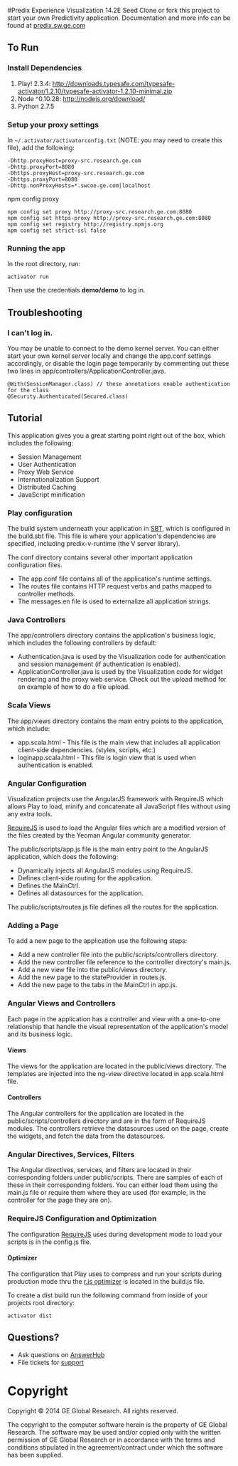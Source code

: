 #Predix Experience Visualization 14.2E Seed
Clone or fork this project to start your own Predictivity application. Documentation and more info can be found at [predix.sw.ge.com](http://predix.sw.ge.com)
  	  
## To Run

### Install Dependencies

1. Play! 2.3.4: http://downloads.typesafe.com/typesafe-activator/1.2.10/typesafe-activator-1.2.10-minimal.zip
2. Node ^0.10.28: http://nodejs.org/download/
3. Python 2.7.5

### Setup your proxy settings
In `~/.activator/activatorconfig.txt` (NOTE: you may need to create this file), add the following:
```
-Dhttp.proxyHost=proxy-src.research.ge.com
-Dhttp.proxyPort=8080
-Dhttps.proxyHost=proxy-src.research.ge.com
-Dhttps.proxyPort=8080
-Dhttp.nonProxyHosts=*.swcoe.ge.com|localhost
```

npm config proxy 
```
npm config set proxy http://proxy-src.research.ge.com:8080
npm config set https-proxy http://proxy-src.research.ge.com:8080
npm config set registry http://registry.npmjs.org
npm config set strict-ssl false
 ```

### Running the app
In the root directory, run:
```
activator run
```
Then use the credentials **demo/demo** to log in.

## Troubleshooting

### I can't log in.
You may be unable to connect to the demo kernel server. You can either start your own kernel 
server locally and change the app.conf settings accordingly, or disable the login page temporarily 
by commenting out these two lines in app/controllers/ApplicationController.java.
```
@With(SessionManager.class) // these annotations enable authentication for the class
@Security.Authenticated(Secured.class)
```

## Tutorial

This application gives you a great starting point right out of the box, which includes the following:
- Session Management
- User Authentication
- Proxy Web Service
- Internationalization Support
- Distributed Caching
- JavaScript minification

### Play configuration
The build system underneath your application in [SBT](http://www.scala-sbt.org/), which is 
configured in the build.sbt file.  This file is where your application's dependencies are
specified, including predix-v-runtime (the V server library).

The conf directory contains several other important application configuration files.
- The app.conf file contains all of the application's runtime settings.
- The routes file contains HTTP request verbs and paths mapped to controller methods.
- The messages.en file is used to externalize all application strings.

### Java Controllers
The app/controllers directory contains the application's business logic, which includes the 
following controllers by default:
- Authentication.java is used by the Visualization code for authentication and session 
management (if authentication is enabled).
- ApplicationController.java is used by the Visualization code for widget rendering and 
the proxy web service.  Check out the upload method for an example of how to do a file 
upload.

### Scala Views
The app/views directory contains the main entry points to the application, which include:
- app.scala.html - This file is the main view that includes all application client-side dependencies. 
(styles, scripts, etc.)
- loginapp.scala.html - This file is login view that is used when authentication is enabled.

### Angular Configuration
Visualization projects use the AngularJS framework with RequireJS which allows Play to load, 
minify and concatenate all JavaScript files without using any extra tools.

[RequireJS](http://requirejs.org/) is used to load the Angular files which are a modified 
version of the files created by the Yeoman Angular community generator.

The public/scripts/app.js file is the main entry point to the AngularJS application, 
which does the following:
- Dynamically injects all AngularJS modules using RequireJS.
- Defines client-side routing for the application.
- Defines the MainCtrl.
- Defines all datasources for the application.

The public/scripts/routes.js file defines all the routes for the application.

### Adding a Page
To add a new page to the application use the following steps:
- Add a new controller file into the public/scripts/controllers directory.
- Add the new controller file reference to the controller directory's main.js.
- Add a new view file into the public/views directory.
- Add the new page to the stateProvider in routes.js.
- Add the new page to the tabs in the MainCtrl in app.js.

### Angular Views and Controllers
Each page in the application has a controller and view with a one-to-one relationship that handle 
the visual representation of the application's model and its business logic.

#### Views
The views for the application are located in the public/views directory.  The templates are 
injected into the ng-view directive located in app.scala.html file.
  
#### Controllers
The Angular controllers for the application are located in the public/scripts/controllers 
directory and are in the form of RequireJS modules.  The controllers retrieve the 
datasources used on the page, create the widgets, and fetch the data from the datasources.

### Angular Directives, Services, Filters
The Angular directives, services, and filters are located in their corresponding folders under
public/scripts.  There are samples of each of these in their corresponding folders.  You can
either load them using the main.js file or require them where they are used (for example, in
the controller for the page they are on).

### RequireJS Configuration and Optimization
The configuration [RequireJS](http://requirejs.org/) uses during development mode to load your 
scripts is in the config.js file.

#### Optimizer
The configuration that Play uses to compress and run your scripts during production mode thru 
the [r.js optimizer](http://requirejs.org/docs/optimization.html#basics) is located in the 
build.js file.

To create a dist build run the following command from inside of your projects root directory:
```
activator dist
```

## Questions?
- Ask questions on [AnswerHub](https://answers.sw.ge.com/spaces/53/experience.html)
- File tickets for [support](https://gesoftware.service-now.com/Predix/)

# Copyright
Copyright &copy; 2014 GE Global Research. All rights reserved.

The copyright to the computer software herein is the property of
GE Global Research. The software may be used and/or copied only
with the written permission of GE Global Research or in accordance
with the terms and conditions stipulated in the agreement/contract
under which the software has been supplied.
